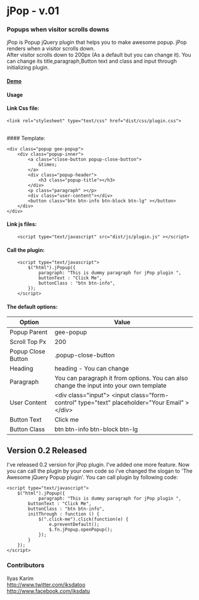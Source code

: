 # jPop - v.01
### Popups when visitor scrolls downs
jPop is Popup jQuery plugin that helps you to make awesome popup. jPop renders when a visitor scrolls down.
<br>
After visitor scrolls down to 200px (As a default but you can change it). You can change its title,paragraph,Button text and class and input through initializing plugin.
#### [Demo](https://rawgit.com/iksdatoo/jpop/master/index.html)
#### Usage
#### Link Css file:

    <link rel="stylesheet" type="text/css" href="dist/css/plugin.css">
<br>
#### Template:

    
	<div class="popup gee-popup">
		<div class="popup-inner">
			<a class="close-button popup-close-button">
				&times;
			</a>
			<div class="popup-header">
				<h3 class="popup-title"></h3>
			</div>
			<p class="paragraph" ></p>
			<div class="user-content"></div>
			<button class="btn btn-info btn-block btn-lg" ></button>
		</div>
	</div>
#### Link js files:

    
		<script type="text/javascript" src="dist/js/plugin.js" ></script>
		

#### Call the plugin:
 

    
		<script type="text/javascript">
			$("html").jPopup({
				paragraph: "This is dummy paragraph for jPop plugin ",
				buttonText : "Click Me",
				buttonClass : "btn btn-info",
			});
		</script>
#### The default options:
| Option | Value  | 
|  ---   |  ---   |
|Popup Parent | gee-popup |
|Scroll Top Px | 200 |
|Popup Close Button | .popup-close-button |
|Heading | heading - You can change |
|Paragraph | You can paragraph it from options. You can also change the input into your own template |
|User Content | &lt;div class="input"&gt; &lt;input class="form-control" type="text" placeholder="Your Email" &gt; &lt;/div&gt; |
|Button Text | Click me |
|Button Class | btn btn-info btn-block btn-lg |
## Version 0.2 Released
I've released 0.2 version for jPop plugin. I've added one more feature. Now you can call the plugin by your own code so i've changed the slogan to 'The Awesome jQuery Popup plugin'. You can call plugin by following code:

    <script type="text/javascript">
	    $("html").jPopup({
		    	paragraph: "This is dummy paragraph for jPop plugin ",
			buttonText : "Click Me",
			buttonClass : "btn btn-info",
			initThrough : function () {
				$(".click-me").click(function(e) {
					e.preventDefault();
					$.fn.jPopup.openPopup();
				});
			}
	    });
    </script>

### Contributors
Ilyas Karim 
<br>
http://www.twitter.com/iksdatoo
<br>
http://www.facebook.com/iksdatu

